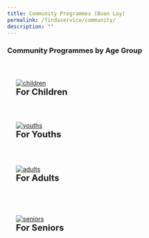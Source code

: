 ```yaml
---
title: Community Programmes (Boon Lay)
permalink: /findaservice/community/
description: ""
---
```

### Community Programmes by Age Group

<div style="padding: 20px 0px 0px 0px;" class="row">
	<div style="padding: 20px 20px 20px 20px;" class="col">
<a href="/for-children/community"><img alt="children" src="https://img.freepik.com/premium-vector/little-kid-hand-shake-with-friend_97632-6543.jpg?w=740"></a><br>
		<span style="font-size:20px; font-weight: 700;"><b>For Children</b></span>
<br></div>&nbsp; &nbsp; &nbsp; &nbsp;

<div style="padding: 20px 20px 20px 20px;" class="col">
<a href="/for-youths/community/"><img alt="youths" src="https://img.freepik.com/free-vector/cartoon-back-college-concept-with-cheerful-students-set_33099-361.jpg?w=740&amp;t=st=1691076844~exp=1691077444~hmac=1ede406d48338e27ecce35e806f133c213b790f88ffbd37570428f0545196a68"></a><br>
	<span style="font-size:20px; font-weight: 700;"><b>For Youths</b></span>
<br>
	</div></div>
<div style="padding: 20px 0px 0px 0px;" class="row">
	<div style="padding: 20px 20px 20px 20px;" class="col">
<a href="/for-adults/community/"><img alt="adults" src="https://img.freepik.com/premium-vector/happy-young-man-woman-standing-together_532867-542.jpg?w=740"></a><br>
		<span style="font-size:20px; font-weight: 700;"><b>For Adults</b></span><br>
<br></div>&nbsp; &nbsp; &nbsp; &nbsp;

<div style="padding: 20px 20px 20px 20px;" class="col">
<a href="/for-seniors/community/"><img alt="seniors" src="https://img.freepik.com/free-vector/active-elderly-people-concept_23-2148626942.jpg?w=740&amp;t=st=1691076928~exp=1691077528~hmac=6386282509903c7ddb4b4c6c886accc85f13a3e39838cebe1818c510d8d1236d"></a><br>
	<span style="font-size:20px; font-weight: 700;"><b>For Seniors</b></span><br>
<br></div></div>